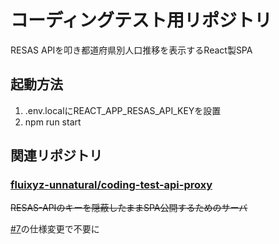 # コーディングテスト用リポジトリ

RESAS APIを叩き都道府県別人口推移を表示するReact製SPA

## 起動方法

1. .env.localにREACT_APP_RESAS_API_KEYを設置
2. npm run start

## 関連リポジトリ

### [fluixyz-unnatural/coding-test-api-proxy](https://github.com/fluixyz-unnatural/conding-test-api-proxy)

~~RESAS-APIのキーを隠蔽したままSPA公開するためのサーバ~~

[#7](https://github.com/fluixyz-unnatural/frontend-coding-test/pull/7)の仕様変更で不要に
